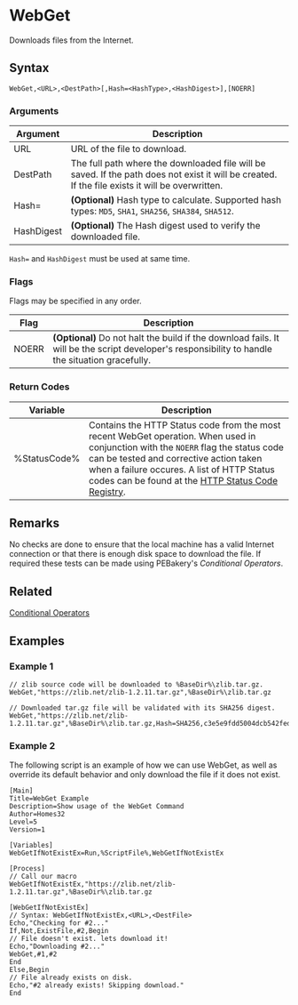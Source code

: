 # WebGet

Downloads files from the Internet.

## Syntax

```pebakery
WebGet,<URL>,<DestPath>[,Hash=<HashType>,<HashDigest>],[NOERR]
```

### Arguments

| Argument | Description |
| --- | --- |
| URL | URL of the file to download.|
| DestPath | The full path where the downloaded file will be saved. If the path does not exist it will be created. If the file exists it will be overwritten. |
| Hash=   | **(Optional)** Hash type to calculate. Supported hash types: `MD5`, `SHA1`, `SHA256`, `SHA384`, `SHA512`. |
| HashDigest | **(Optional)** The Hash digest used to verify the downloaded file. |

`Hash=` and `HashDigest` must be used at same time.

### Flags

Flags may be specified in any order.

| Flag | Description |
| --- | --- |
| NOERR | **(Optional)** Do not halt the build if the download fails. It will be the script developer's responsibility to handle the situation gracefully. |

### Return Codes

| Variable | Description |
| --- | --- |
| %StatusCode% | Contains the HTTP Status code from the most recent WebGet operation. When used in conjunction with the `NOERR` flag the status code can be tested and corrective action taken when a failure occures. A list of HTTP Status codes can be found at the [HTTP Status Code Registry](https://www.iana.org/assignments/http-status-codes/http-status-codes.xhtml). |

## Remarks

No checks are done to ensure that the local machine has a valid Internet connection or that there is enough disk space to download the file. If required these tests can be made using PEBakery's *Conditional Operators*.

## Related

[Conditional Operators](../Branch/Operators.md)

## Examples

### Example 1

```pebakery
// zlib source code will be downloaded to %BaseDir%\zlib.tar.gz.
WebGet,"https://zlib.net/zlib-1.2.11.tar.gz",%BaseDir%\zlib.tar.gz

// Downloaded tar.gz file will be validated with its SHA256 digest.
WebGet,"https://zlib.net/zlib-1.2.11.tar.gz",%BaseDir%\zlib.tar.gz,Hash=SHA256,c3e5e9fdd5004dcb542feda5ee4f0ff0744628baf8ed2dd5d66f8ca1197cb1a1
```

### Example 2

The following script is an example of how we can use WebGet, as well as override its default behavior and only download the file if it does not exist.

```pebakery
[Main]
Title=WebGet Example
Description=Show usage of the WebGet Command
Author=Homes32
Level=5
Version=1

[Variables]
WebGetIfNotExistEx=Run,%ScriptFile%,WebGetIfNotExistEx

[Process]
// Call our macro
WebGetIfNotExistEx,"https://zlib.net/zlib-1.2.11.tar.gz",%BaseDir%\zlib.tar.gz

[WebGetIfNotExistEx]
// Syntax: WebGetIfNotExistEx,<URL>,<DestFile>
Echo,"Checking for #2..."
If,Not,ExistFile,#2,Begin
// File doesn't exist. lets download it!
Echo,"Downloading #2..."
WebGet,#1,#2
End
Else,Begin
// File already exists on disk.
Echo,"#2 already exists! Skipping download."
End
```